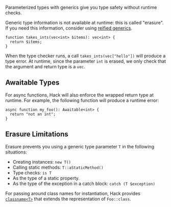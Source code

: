 Parameterized types with generics give you type safety without runtime
checks.

Generic type information is not available at runtime: this is called
"erasure". If you need this information, consider using [reified
generics](reified-generics).

```Hack
function takes_ints(vec<int> $items): vec<int> {
  return $items;
}
```

When the type checker runs, a call `takes_ints(vec["hello"])` will
produce a type error. At runtime, since the parameter `int` is erased, we
only check that the argument and return type is a `vec`.

## Awaitable Types

For async functions, Hack will also enforce the wrapped return type at
runtime. For example, the following function will produce a runtime
error:

```Hack
async function my_foo(): Awaitable<int> {
  return "not an int";
}
```

## Erasure Limitations

Erasure prevents you using a generic type parameter `T` in the
following situations:

 * Creating instances: `new T()`
 * Calling static methods: `T::aStaticMethod()`
 * Type checks: `is T`
 * As the type of a static property.
 * As the type of the exception in a catch block: `catch (T $exception)`

For passing around class names for instantiation, Hack provides
[`classname<T>`](../built-in-types/classname.md) that extends the
representation of `Foo::class`.
